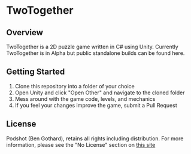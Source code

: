 # TwoTogether

## Overview
TwoTogether is a 2D puzzle game written in C# using Unity.
Currently TwoTogether is in Alpha but public standalone builds
can be found here<redacted>.

## Getting Started
1. Clone this repository into a folder of your choice
2. Open Unity and click "Open Other" and navigate to the cloned folder
3. Mess around with the game code, levels, and mechanics
4. If you feel your changes improve the game, submit a Pull Request

## License
Podshot (Ben Gothard), retains all rights including distribution. For more
information, please see the "No License" section on [this site](http://choosealicense.com/licenses/)

